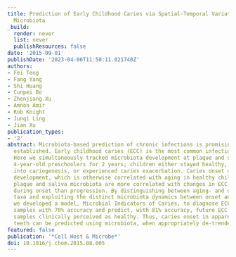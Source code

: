 ```yaml
---
title: Prediction of Early Childhood Caries via Spatial-Temporal Variations of Oral
  Microbiota
_build:
  render: never
  list: never
  publishResources: false
date: '2015-09-01'
publishDate: '2023-04-06T11:50:11.021740Z'
authors:
- Fei Teng
- Fang Yang
- Shi Huang
- Cunpei Bo
- Zhenjiang Xu
- Amnon Amir
- Rob Knight
- Junqi Ling
- Jian Xu
publication_types:
- '2'
abstract: Microbiota-based prediction of chronic infections is promising yet not well
  established. Early childhood caries (ECC) is the most common infection in children.
  Here we simultaneously tracked microbiota development at plaque and saliva in 50
  4-year-old preschoolers for 2 years; children either stayed healthy, transitioned
  into cariogenesis, or experienced caries exacerbation. Caries onset delayed microbiota
  development, which is otherwise correlated with aging in healthy children. Both
  plaque and saliva microbiota are more correlated with changes in ECC severity (dmfs)
  during onset than progression. By distinguishing between aging- and disease-associated
  taxa and exploiting the distinct microbiota dynamics between onset and progression,
  we developed a model, Microbial Indicators of Caries, to diagnose ECC from healthy
  samples with 70% accuracy and predict, with 81% accuracy, future ECC onsets for
  samples clinically perceived as healthy. Thus, caries onset in apparently healthy
  teeth can be predicted using microbiota, when appropriately de-trended for age.
featured: false
publication: '*Cell Host & Microbe*'
doi: 10.1016/j.chom.2015.08.005
---
```


